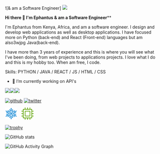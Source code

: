 
![& am a Software Engineer]
<img src="https://github.com/devephy/devephy/blob/main/3.jpg" width="256" />

****************Hi there 👋
I'm Ephantus & am a Software Engineer******************

I'm Ephantus from Kenya, Africa, and am a software engineer. I design and develop web applications as well as desktop applications. I have focused more on Python (back-end) and React (Front-end) languages but am also3wjpg Java(back-end).

I have more than 3 years of experience and this is where you will see what I've been doing, from web projects to applications projects. I love what I do and this is my hobby too. When am free, I code.

Skills: PYTHON / JAVA / REACT / JS / HTML / CSS

- 🔭 I’m currently working on API's 

<img src="https://github.com/devephy/devephy/blob/main/giphy.gif" width="256" /><img src="https://github.com/devephy/devephy/blob/main/giphy3.gif" width="256" /><img src="https://github.com/devephy/devephy/blob/main/giphy4.gif" width="256" />





[<img src='https://cdn.jsdelivr.net/npm/simple-icons@3.0.1/icons/github.svg' alt='github' height='40'>](https://github.com/devephy)  [<img src='https://cdn.jsdelivr.net/npm/simple-icons@3.0.1/icons/twitter.svg' alt='twitter' height='40'>](https://twitter.com/Ephantuz254)  

<a href='https://archiveprogram.github.com/'><img src='https://raw.githubusercontent.com/acervenky/animated-github-badges/master/assets/acbadge.gif' width='40' height='40'></a> <a href='https://docs.github.com/en/developers'><img src='https://raw.githubusercontent.com/acervenky/animated-github-badges/master/assets/devbadge.gif' width='40' height='40'></a> 

[![trophy](https://github-profile-trophy.vercel.app/?username=devephy)](https://github.com/ryo-ma/github-profile-trophy)

![GitHub stats](https://github-readme-stats.vercel.app/api?username=devephy&show_icons=true)  

![GitHub Activity Graph](https://activity-graph.herokuapp.com/graph?username=devephy)  

